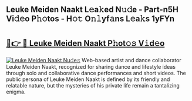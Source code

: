 ## Leuke Meiden Naakt L𝚎a𝚔ed N𝚞𝚍e - Part-n5H Vi𝚍𝚎o P𝚑𝚘tos - H𝚘𝚝 O𝚗𝚕yf𝚊ns L𝚎a𝚔s 1yFYn

# <h2><a href="http://kf22f1u.oniu.top/?m=Leuke+Meiden+Naakt">🔗👉 🔴 Leuke Meiden Naakt P𝚑ot𝚘𝚜 V𝚒d𝚎o</a></h2>

[![Leuke Meiden Naakt Nu𝚍e𝚜](https://i.imgur.com/0qMVB7G.gif)](http://kf22f1u.oniu.top/?m=Leuke+Meiden+Naakt)
Web-based artist and dance collaborator Leuke Meiden Naakt, recognized for sharing dance and lifestyle ideas through solo and collaborative dance performances and short videos. The public persona of Leuke Meiden Naakt is defined by its friendly and relatable nature, but the mysteries of his private life remain a tantalizing enigma.  
